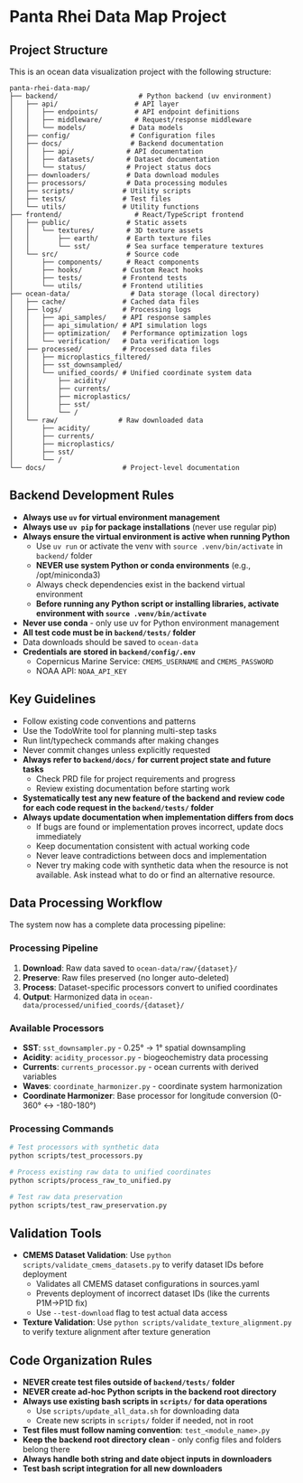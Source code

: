 # Panta Rhei Data Map Project

## Project Structure
This is an ocean data visualization project with the following structure:

```
panta-rhei-data-map/
├── backend/                    # Python backend (uv environment)
│   ├── api/                   # API layer
│   │   ├── endpoints/         # API endpoint definitions
│   │   ├── middleware/        # Request/response middleware
│   │   └── models/           # Data models
│   ├── config/               # Configuration files
│   ├── docs/                 # Backend documentation
│   │   ├── api/             # API documentation
│   │   ├── datasets/        # Dataset documentation
│   │   └── status/          # Project status docs
│   ├── downloaders/         # Data download modules
│   ├── processors/          # Data processing modules
│   ├── scripts/            # Utility scripts
│   ├── tests/              # Test files
│   └── utils/              # Utility functions
├── frontend/                  # React/TypeScript frontend
│   ├── public/              # Static assets
│   │   └── textures/        # 3D texture assets
│   │       ├── earth/       # Earth texture files
│   │       └── sst/         # Sea surface temperature textures
│   └── src/                 # Source code
│       ├── components/      # React components
│       ├── hooks/          # Custom React hooks
│       ├── tests/          # Frontend tests
│       └── utils/          # Frontend utilities
├── ocean-data/               # Data storage (local directory)
│   ├── cache/              # Cached data files
│   ├── logs/               # Processing logs
│   │   ├── api_samples/    # API response samples
│   │   ├── api_simulation/ # API simulation logs
│   │   ├── optimization/   # Performance optimization logs
│   │   └── verification/   # Data verification logs
│   ├── processed/          # Processed data files
│   │   ├── microplastics_filtered/
│   │   ├── sst_downsampled/
│   │   └── unified_coords/ # Unified coordinate system data
│   │       ├── acidity/
│   │       ├── currents/
│   │       ├── microplastics/
│   │       ├── sst/
│   │       └── /
│   └── raw/               # Raw downloaded data
│       ├── acidity/
│       ├── currents/
│       ├── microplastics/
│       ├── sst/
│       └── /
└── docs/                   # Project-level documentation
```

## Backend Development Rules
- **Always use `uv` for virtual environment management**
- **Always use `uv pip` for package installations** (never use regular pip)
- **Always ensure the virtual environment is active when running Python**
  - Use `uv run` or activate the venv with `source .venv/bin/activate` in `backend/` folder
  - **NEVER use system Python or conda environments** (e.g., /opt/miniconda3)
  - Always check dependencies exist in the backend virtual environment
  - **Before running any Python script or installing libraries, activate environment with `source .venv/bin/activate`**
- **Never use conda** - only use uv for Python environment management
- **All test code must be in `backend/tests/` folder**
- Data downloads should be saved to `ocean-data`
- **Credentials are stored in `backend/config/.env`**
  - Copernicus Marine Service: `CMEMS_USERNAME` and `CMEMS_PASSWORD`
  - NOAA API: `NOAA_API_KEY`


## Key Guidelines
- Follow existing code conventions and patterns
- Use the TodoWrite tool for planning multi-step tasks
- Run lint/typecheck commands after making changes
- Never commit changes unless explicitly requested
- **Always refer to `backend/docs/` for current project state and future tasks**
  - Check PRD file for project requirements and progress
  - Review existing documentation before starting work
- **Systematically test any new feature of the backend and review code for each code request in the `backend/tests/` folder**
- **Always update documentation when implementation differs from docs**
  - If bugs are found or implementation proves incorrect, update docs immediately
  - Keep documentation consistent with actual working code
  - Never leave contradictions between docs and implementation
  - Never try making code with synthetic data when the resource is not available. Ask instead what to do or find an alternative resource.

## Data Processing Workflow
The system now has a complete data processing pipeline:

### Processing Pipeline
1. **Download**: Raw data saved to `ocean-data/raw/{dataset}/`
2. **Preserve**: Raw files preserved (no longer auto-deleted)
3. **Process**: Dataset-specific processors convert to unified coordinates
4. **Output**: Harmonized data in `ocean-data/processed/unified_coords/{dataset}/`

### Available Processors
- **SST**: `sst_downsampler.py` - 0.25° → 1° spatial downsampling
- **Acidity**: `acidity_processor.py` - biogeochemistry data processing
- **Currents**: `currents_processor.py` - ocean currents with derived variables
- **Waves**: `coordinate_harmonizer.py` - coordinate system harmonization
- **Coordinate Harmonizer**: Base processor for longitude conversion (0-360° ↔ -180-180°)

### Processing Commands
```bash
# Test processors with synthetic data
python scripts/test_processors.py

# Process existing raw data to unified coordinates
python scripts/process_raw_to_unified.py

# Test raw data preservation
python scripts/test_raw_preservation.py
```

## Validation Tools
- **CMEMS Dataset Validation**: Use `python scripts/validate_cmems_datasets.py` to verify dataset IDs before deployment
  - Validates all CMEMS dataset configurations in sources.yaml
  - Prevents deployment of incorrect dataset IDs (like the currents P1M→P1D fix)
  - Use `--test-download` flag to test actual data access
- **Texture Validation**: Use `python scripts/validate_texture_alignment.py` to verify texture alignment after texture generation

## Code Organization Rules
- **NEVER create test files outside of `backend/tests/` folder**
- **NEVER create ad-hoc Python scripts in the backend root directory**
- **Always use existing bash scripts in `scripts/` for data operations**
  - Use `scripts/update_all_data.sh` for downloading data
  - Create new scripts in `scripts/` folder if needed, not in root
- **Test files must follow naming convention**: `test_<module_name>.py`
- **Keep the backend root directory clean** - only config files and folders belong there
- **Always handle both string and date object inputs in downloaders**
- **Test bash script integration for all new downloaders**
